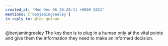 ```yaml
---
created_at: "Mon Dec 06 20:28:11 +0000 2021"
mentions: ['benjamingreeley']
in_reply_to: @leo_guinan
---
```


@benjamingreeley The key then is to plug in a human only at the vital points and give them the information they need to make an informed decision.